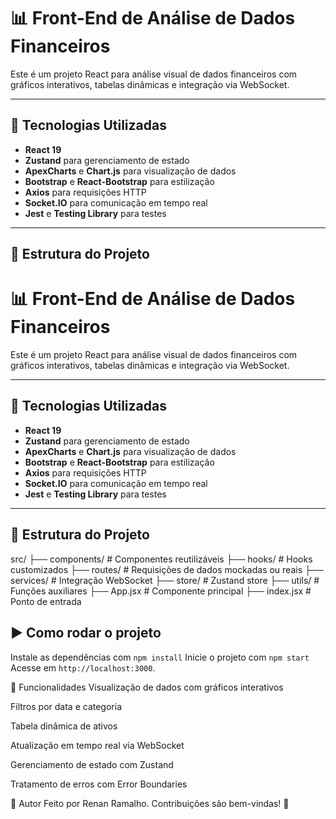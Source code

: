 # 📊 Front-End de Análise de Dados Financeiros

Este é um projeto React para análise visual de dados financeiros com gráficos interativos, tabelas dinâmicas e integração via WebSocket.

---

## 🚀 Tecnologias Utilizadas

- **React 19**
- **Zustand** para gerenciamento de estado
- **ApexCharts** e **Chart.js** para visualização de dados
- **Bootstrap** e **React-Bootstrap** para estilização
- **Axios** para requisições HTTP
- **Socket.IO** para comunicação em tempo real
- **Jest** e **Testing Library** para testes

---

## 📁 Estrutura do Projeto

# 📊 Front-End de Análise de Dados Financeiros

Este é um projeto React para análise visual de dados financeiros com gráficos interativos, tabelas dinâmicas e integração via WebSocket.

---

## 🚀 Tecnologias Utilizadas

- **React 19**
- **Zustand** para gerenciamento de estado
- **ApexCharts** e **Chart.js** para visualização de dados
- **Bootstrap** e **React-Bootstrap** para estilização
- **Axios** para requisições HTTP
- **Socket.IO** para comunicação em tempo real
- **Jest** e **Testing Library** para testes

---

## 📁 Estrutura do Projeto

src/
├── components/     # Componentes reutilizáveis
├── hooks/          # Hooks customizados
├── routes/         # Requisições de dados mockadas ou reais
├── services/       # Integração WebSocket
├── store/          # Zustand store
├── utils/          # Funções auxiliares
├── App.jsx         # Componente principal
├── index.jsx       # Ponto de entrada

## ▶️ Como rodar o projeto

Instale as dependências com `npm install`
Inicie o projeto com `npm start` 
Acesse em `http://localhost:3000`.

📌 Funcionalidades
Visualização de dados com gráficos interativos

Filtros por data e categoria

Tabela dinâmica de ativos

Atualização em tempo real via WebSocket

Gerenciamento de estado com Zustand

Tratamento de erros com Error Boundaries

🧠 Autor 
Feito por Renan Ramalho.
Contribuições são bem-vindas! 👋
